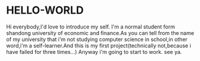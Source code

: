 # HELLO-WORLD

Hi everybody,I'd love to introduce my self.
I'm a normal student form shandong university of economic and finance.As you can tell from the name of my university that i'm not studying computer science in school,in other word,i'm a self-learner.And this is my first project(technically not,because i have failed for three times...)
Anyway i'm going to start to work.
see ya.
